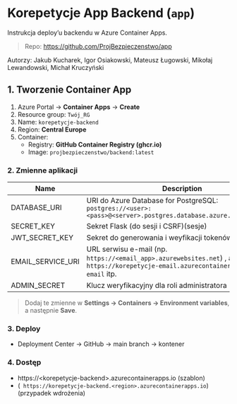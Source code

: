 # Korepetycje App Backend (`app`)
Instrukcja deploy’u backendu w Azure Container Apps.
> Repo: https://github.com/ProjBezpieczenstwo/app

Autorzy: Jakub Kucharek, Igor Osiakowski, Mateusz Ługowski, Mikołaj Lewandowski, Michał Kruczyński

## 1. Tworzenie Container App

1. Azure Portal → **Container Apps** → **Create**  
2. Resource group: `Twój_RG`  
3. Name: `korepetycje-backend`  
4. Region: **Central Europe**  
5. Container:
   - Registry: **GitHub Container Registry (ghcr.io)**
   - Image: `projbezpieczenstwo/backend:latest`

### 2. Zmienne aplikacji

| Name               | Description                                             |
|--------------------|---------------------------------------------------------|
| DATABASE_URI       | URI do Azure Database for PostgreSQL:  `postgres://<user>:<pass>@<server>.postgres.database.azure.com:5432/<db>` |
| SECRET_KEY         | Sekret Flask (do sesji i CSRF)(sesje)                                    |
| JWT_SECRET_KEY     | Sekret do generowania i weyfikacji tokenów JWT                       |
| EMAIL_SERVICE_URI  | URL serwisu e-mail (np. `https://<email_app>.azurewebsites.net`) , albo `https://korepetycje-email.azurecontainerapps.io/send-email` itp.|
| ADMIN_SECRET       | Klucz weryfikacyjny dla roli administratora             |

> Dodaj te zmienne w **Settings → Containers → Environment variables**, a następnie **Save**.

### 3. Deploy

- Deployment Center → GitHub → main branch → kontener

### 4. Dostęp
- https://\<korepetycje-backend\>.azurecontainerapps.io (szablon)
- (``` https://korepetycje-backend.<region>.azurecontainerapps.io```) (przypadek wdrożenia)
